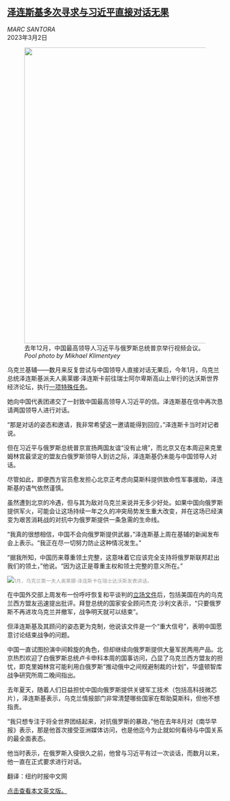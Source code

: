 <!--1677730022000-->
[泽连斯基多次寻求与习近平直接对话无果](https://cn.nytimes.com/world/20230302/zelensky-treads-a-careful-line-with-china-even-as-efforts-to-reach-out-come-up-empty/)
------

<address>MARC SANTORA</address><time pudate="2023-03-02 11:54:35" datetime="2023-03-02 11:54:35">2023年3月2日</time><figure><img src="https://images.weserv.nl/?url=static01.nyt.com/images/2023/03/01/multimedia/01ukraine-briefing-zelensky-china-khtb/01ukraine-briefing-zelensky-china-khtb-master1050.jpg" width="1050" height="691"><figcaption>去年12月，中国最高领导人习近平与俄罗斯总统普京举行视频会议。 <cite>Pool photo by Mikhael Klimentyey</cite></figcaption></figure><section><p>乌克兰基辅——数月来反复尝试与中国领导人直接对话无果后，今年1月，乌克兰总统泽连斯基派夫人奥莱娜·泽连斯卡前往瑞士阿尔卑斯高山上举行的达沃斯世界经济论坛，执行<a href="https://www.nytimes.com/2023/01/18/world/europe/davos-ukraine.html">一项特殊任务</a>。</p><p>她向中国代表团递交了一封致中国最高领导人习近平的信。泽连斯基在信中再次恳请两国领导人进行对话。</p><p>“那是对话的姿态和邀请，我非常希望这一邀请能得到回应，”泽连斯卡当时对记者说。</p><p>但在习近平与俄罗斯总统普京宣扬两国友谊“没有止境”，而北京又在本周迎来克里姆林宫最坚定的盟友白俄罗斯领导人到访之际，泽连斯基仍未能与中国领导人对话。</p><p>尽管如此，即便西方官员愈发担心北京正考虑向莫斯科提供致命性军事援助，泽连斯基的语气依然谨慎。</p><p>虽然遭到北京的冷遇，但与其为敌对乌克兰来说并无多少好处。如果中国向俄罗斯提供军火，可能会让这场持续一年之久的冲突局势发生重大改变，并在这场已经演变为艰苦消耗战的对抗中为俄罗斯提供一条急需的生命线。</p><p>“我真的很想相信，中国不会向俄罗斯提供武器，”泽连斯基上周在基辅的新闻发布会上表示。“我正在尽一切努力防止这种情况发生。”</p><p>“据我所知，中国历来尊重领土完整，这意味着它应该完全支持将俄罗斯联邦赶出我们的领土，”他说。“因为这正是尊重主权和领土完整的意义所在。”</p><p><img src="https://images.weserv.nl/?url=static01.nyt.com/images/2023/03/01/multimedia/01ukraine-briefing-zelensky-china-bqvm/01ukraine-briefing-zelensky-china-bqvm-master1050.jpg"><small style="color: #999;">1月，乌克兰第一夫人奥莱娜·泽连斯卡在瑞士达沃斯发表讲话。</small></p><p>在中国外交部上周发布一份呼吁恢复和平谈判的<a rel="noopener noreferrer" target="_blank" href="https://www.fmprc.gov.cn/mfa_eng/zxxx_662805/202302/t20230224_11030713.html">立场文件</a>后，包括美国在内的乌克兰西方盟友迅速提出批评。拜登总统的国家安全顾问杰克·沙利文表示，“只要俄罗斯不再进攻乌克兰并撤军，战争明天就可以结束”。</p><p>但泽连斯基及其顾问的姿态更为克制，他说该文件是一个“重大信号”，表明中国愿意讨论结束战争的问题。</p><p>中国一直试图扮演中间斡旋的角色，但却继续向俄罗斯提供大量军民两用产品。北京热烈欢迎了白俄罗斯总统卢卡申科本周的国事访问，凸显了乌克兰西方盟友的担忧，即克里姆林宫可能利用白俄罗斯“推动俄中之间规避制裁的计划”，华盛顿智库战争研究所周二晚间指出。</p><p>去年夏天，随着人们日益担忧中国向俄罗斯提供关键军工技术（包括高科技微芯片），泽连斯基表示，乌克兰情报部门非常清楚哪些国家在帮助莫斯科，但他不想指责。</p><p>“我只想专注于将全世界团结起来，对抗俄罗斯的暴政，”他在去年8月对《南华早报》表示，那是他首次接受亚洲媒体访问，也是他迄今为止就如何看待与中国关系的最全面表态。</p><p>他当时表示，在俄罗斯入侵很久之前，他曾与习近平有过一次谈话，而数月以来，他一直在正式要求进行对话。</p></section><footer><p>翻译：纽约时报中文网</p><p><a rel="nofollow" target="_blank" href="https://www.nytimes.com/live/2023/03/01/world/russia-ukraine-news#zelensky-treads-a-careful-line-with-china-even-as-efforts-to-reach-out-come-up-empty">点击查看本文英文版。</a></p></footer>
